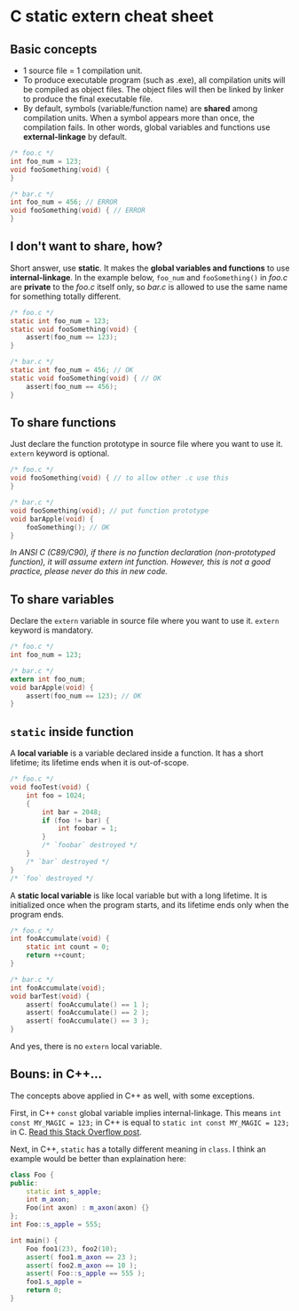 # C static extern cheat sheet

## Basic concepts
* 1 source file = 1 compilation unit.
* To produce executable program (such as .exe), all compilation units will be compiled as object files. The object files will then be linked by linker to produce the final executable file.
* By default, symbols (variable/function name) are **shared** among compilation units. When a symbol appears more than once, the compilation fails. In other words, global variables and functions use **external-linkage** by default.

```c
/* foo.c */
int foo_num = 123;
void fooSomething(void) {
}
```
```c
/* bar.c */
int foo_num = 456; // ERROR
void fooSomething(void) { // ERROR
}
```

## I don't want to share, how?

Short answer, use **static**. It makes the **global variables and functions** to use **internal-linkage**. In the example below, ``foo_num`` and ``fooSomething()`` in _foo.c_ are **private** to the _foo.c_ itself only, so _bar.c_ is allowed to use the same name for something totally different.

```c
/* foo.c */
static int foo_num = 123;
static void fooSomething(void) {
    assert(foo_num == 123);
}
```
```c
/* bar.c */
static int foo_num = 456; // OK
static void fooSomething(void) { // OK
    assert(foo_num == 456);
}
```

## To share functions

Just declare the function prototype in source file where you want to use it. ``extern`` keyword is optional.

```c
/* foo.c */
void fooSomething(void) { // to allow other .c use this
}
```
```c
/* bar.c */
void fooSomething(void); // put function prototype
void barApple(void) {
    fooSomething(); // OK
}
```

_In ANSI C (C89/C90), if there is no function declaration (non-prototyped function), it will assume extern int function. However, this is not a good practice, please never do this in new code._

## To share variables

Declare the ``extern`` variable in source file where you want to use it. ``extern`` keyword is mandatory.

```c
/* foo.c */
int foo_num = 123;
```
```c
/* bar.c */
extern int foo_num;
void barApple(void) {
    assert(foo_num == 123); // OK
}
```

## ``static`` inside function

A **local variable** is a variable declared inside a function. It has a short lifetime; its lifetime ends when it is out-of-scope.

```c
/* foo.c */
void fooTest(void) {
    int foo = 1024;
    {
        int bar = 2048;
        if (foo != bar) {
            int foobar = 1;
        }
        /* `foobar` destroyed */
    }
    /* `bar` destroyed */
}
/* `foo` destroyed */
```

A **static local variable** is like local variable but with a long lifetime. It is initialized once when the program starts, and its lifetime ends only when the program ends.

```c
/* foo.c */
int fooAccumulate(void) {
    static int count = 0;
    return ++count;
}
````
```c
/* bar.c */
int fooAccumulate(void);
void barTest(void) {
    assert( fooAccumulate() == 1 );
    assert( fooAccumulate() == 2 );
    assert( fooAccumulate() == 3 );
}
```

And yes, there is no ``extern`` local variable.

## Bouns: in C++...

The concepts above applied in C++ as well, with some exceptions.

First, in C++ `const` global variable implies internal-linkage. This means ``int const MY_MAGIC = 123;`` in C++ is equal to ``static int const MY_MAGIC = 123;`` in C. [Read this Stack Overflow post](http://stackoverflow.com/questions/998425/why-does-const-imply-internal-linkage-in-c-when-it-doesnt-in-c).

Next, in C++, `static` has a totally different meaning in `class`. I think an example would be better than explaination here:
```c++
class Foo {
public:
    static int s_apple;
    int m_axon;
    Foo(int axon) : m_axon(axon) {}
};
int Foo::s_apple = 555;

int main() {
    Foo foo1(23), foo2(10);
    assert( foo1.m_axon == 23 );
    assert( foo2.m_axon == 10 );
    assert( Foo::s_apple == 555 );
    foo1.s_apple = 
    return 0;
}
```
